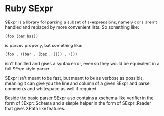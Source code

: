 Ruby SExpr
==========

SExpr is a library for parsing a subset of s-expressions, namely cons
aren't handled and replaced by more convenient lists. So something
like:

    (foo (bar baz))

is parsed properly, but something like:

    (foo . ((bar . (baz . ())) . ()))

isn't handled and gives a syntax error, even so they would be
equivalent in a full SExpr style parser.

SExpr isn't meant to be fast, but meant to be as verbose as possible,
meaning it can give you the line and column of a given SExpr and parse
comments and whitespace as well if required.

Beside the basic parser SExpr also contains a xschema-like verifier in
the form of SExpr::Schema and a simple helper in the form of
SExpr::Reader that gives XPath like features.

